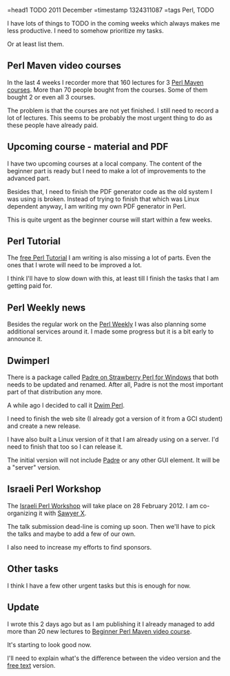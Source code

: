 =head1 TODO 2011 December
=timestamp 1324311087
=tags Perl, TODO



I have lots of things to TODO in the coming weeks which always makes me less productive.
I need to somehow prioritize my tasks.

Or at least list them.



<h2>Perl Maven video courses</h2>

In the last 4 weeks I recorder more that 160 lectures for 3
<a href="/perl-maven.html">Perl Maven courses</a>.
More than 70 people bought from the courses.
Some of them bought 2 or even all 3 courses.

The problem is that the courses are not yet finished. I still need to record
a lot of lectures. This seems to be probably the most urgent thing to do as
these people have already paid.


<h2>Upcoming course - material and PDF</h2>

I have two upcoming courses at a local company.
The content of the beginner part is ready but I need
to make a lot of improvements to the advanced part.

Besides that, I need to finish the PDF
generator code as the old system I was using
is broken. Instead of trying to finish that which
was Linux dependent anyway, I am writing my own PDF
generator in Perl.

This is quite urgent as the beginner course will
start within a few weeks.

<h2>Perl Tutorial</h2>

The <a href="/perl-tutorial">free Perl Tutorial</a> I am writing
is also missing a lot of parts. Even the ones that I wrote
will need to be improved a lot.

I think I'll have to slow down with this, at least till I
finish the tasks that I am getting paid for.


<h2>Perl Weekly news</h2>

Besides the regular work on the <a href="http://perlweekly.com/">Perl Weekly</a>
I was also planning some additional services around it.
I made some progress but it is a bit early to announce it.

<h2>Dwimperl</h2>

There is a package called <a href="http://padre.perlide.org/download.html">Padre on Strawberry Perl for Windows</a>
that both needs to be updated and renamed.
After all, Padre is not the most important part of that distribution any more.

A while ago I decided to call it <a href="http://dwimperl.szabgab.com/">Dwim Perl</a>.

I need to finish the web site (I already got a version of it from a GCI student)
and create a new release.

I have also built a Linux version of it that I am already using on a server.
I'd need to finish that too so I can release it.

The initial version will not include <a href="http://padre.perlide.org/">Padre</a>
or any other GUI element. It will be a "server" version.

<h2>Israeli Perl Workshop</h2>

The <a href="http://act.perl.org.il/ilpw2012/">Israeli Perl Workshop</a>
will take place on 28 February 2012. I am co-organizing it with 
<a href="http://blogs.perl.org/users/sawyer_x/">Sawyer X</a>.

The talk submission dead-line is coming up soon. Then we'll have to
pick the talks and maybe to add a few of our own.

I also need to increase my efforts to find sponsors.

<h2>Other tasks</h2>

I think I have a few other urgent tasks but this is enough for now.


<h2>Update</h2>

I wrote this 2 days ago but as I am publishing it I
already managed to add more than 20 new lectures to
<a href="/beginner-perl-maven.html">Beginner Perl Maven video course</a>.

It's starting to look good now. 

I'll need to explain what's the difference between the video version and
the <a href="/perl-tutorial">free text</a> version.



